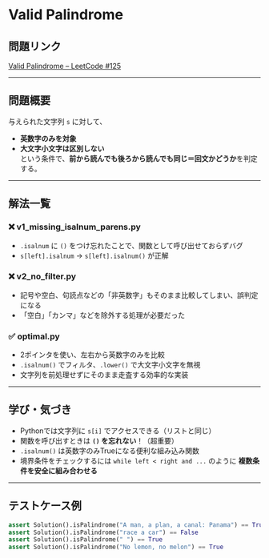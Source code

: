 # Valid Palindrome

##  問題リンク
[Valid Palindrome – LeetCode #125](https://leetcode.com/problems/valid-palindrome/)

---

## 問題概要

与えられた文字列 `s` に対して、  
- **英数字のみを対象**
- **大文字小文字は区別しない**  
という条件で、**前から読んでも後ろから読んでも同じ＝回文かどうか**を判定する。

---

##  解法一覧

### ❌ v1_missing_isalnum_parens.py
- `.isalnum` に `()` をつけ忘れたことで、関数として呼び出せておらずバグ
- `s[left].isalnum` → `s[left].isalnum()` が正解

### ❌ v2_no_filter.py
- 記号や空白、句読点などの「非英数字」もそのまま比較してしまい、誤判定になる
- 「空白」「カンマ」などを除外する処理が必要だった

### ✅ optimal.py
- 2ポインタを使い、左右から英数字のみを比較
- `.isalnum()` でフィルタ、`.lower()` で大文字小文字を無視
- 文字列を前処理せずにそのまま走査する効率的な実装

---

##  学び・気づき

- Pythonでは文字列に `s[i]` でアクセスできる（リストと同じ）
- 関数を呼び出すときは **`()` を忘れない**！（超重要）
- `.isalnum()` は英数字のみTrueになる便利な組み込み関数
- 境界条件をチェックするには `while left < right and ...` のように **複数条件を安全に組み合わせる**

---

##  テストケース例

```python
assert Solution().isPalindrome("A man, a plan, a canal: Panama") == True
assert Solution().isPalindrome("race a car") == False
assert Solution().isPalindrome(" ") == True
assert Solution().isPalindrome("No lemon, no melon") == True
